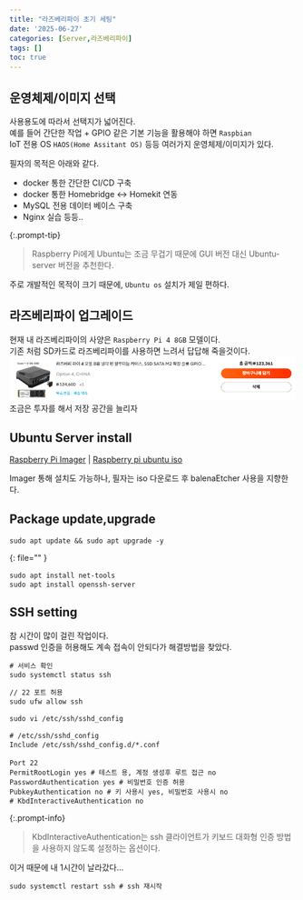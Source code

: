 ```yaml
---
title: "라즈베리파이 초기 세팅"
date: '2025-06-27'
categories: [Server,라즈베리파이]
tags: []
toc: true
---
```


## 운영체제/이미지 선택
사용용도에 따라서 선택지가 넓어진다. <br>
예를 들어 간단한 작업 + GPIO 같은 기본 기능을 활용해야 하면 `Raspbian` <br>
IoT 전용 OS `HAOS(Home Assitant OS)` 등등 여러가지 운영체제/이미지가 있다. <br>

필자의 목적은 아래와 같다.
- docker 통한 간단한 CI/CD 구축
- docker 통한 Homebridge <-> Homekit 연동
- MySQL 전용 데이터 베이스 구축
- Nginx 실습 등등..

{:.prompt-tip}
> Raspberry Pi에게 Ubuntu는 조금 무겁기 때문에 GUI 버전 대신 Ubuntu-server 버전을 추천한다.

주로 개발적인 목적이 크기 때문에, `Ubuntu os` 설치가 제일 편하다. <br>

## 라즈베리파이 업그레이드
현재 내 라즈베리파이의 사양은 `Raspberry Pi 4 8GB` 모델이다. <br>
기존 처럼 SD카드로 라즈베리파이를 사용하면 느려서 답답해 죽을것이다. <br>
![rasp](assets/post/rasp.png)
조금은 투자를 해서 저장 공간을 늘리자


## Ubuntu Server install
[Raspberry Pi Imager](https://www.raspberrypi.com/software/) | [Raspberry pi ubuntu iso](https://ubuntu.com/download/raspberry-pi) <br>

Imager 통해 설치도 가능하나, 필자는 iso 다운로드 후 balenaEtcher 사용을 지향한다.

## Package update,upgrade
```shell
sudo apt update && sudo apt upgrade -y
```
{: file="" }

```shell
sudo apt install net-tools 
sudo apt install openssh-server
```

## SSH setting
참 시간이 많이 걸린 작업이다. <br>
passwd 인증을 허용해도 계속 접속이 안되다가 해결방법을 찾았다.

```shell
# 서비스 확인
sudo systemctl status ssh
```

```shell
// 22 포트 허용
sudo ufw allow ssh
```

```shell
sudo vi /etc/ssh/sshd_config
```

```shell
# /etc/ssh/sshd_config
Include /etc/ssh/sshd_config.d/*.conf

Port 22
PermitRootLogin yes # 테스트 용, 계정 생성후 루트 접근 no
PasswordAuthentication yes # 비밀번호 인증 허용
PubkeyAuthentication no # 키 사용시 yes, 비밀번호 사용시 no
# KbdInteractiveAuthentication no 
```

{:.prompt-info}
> KbdInteractiveAuthentication는 ssh 클라이언트가 키보드 대화형 인증 방법을 사용하지 않도록 설정하는 옵션이다. <br>

이거 때문에 내 1시간이 날라갔다...

```shell
sudo systemctl restart ssh # ssh 재시작
```